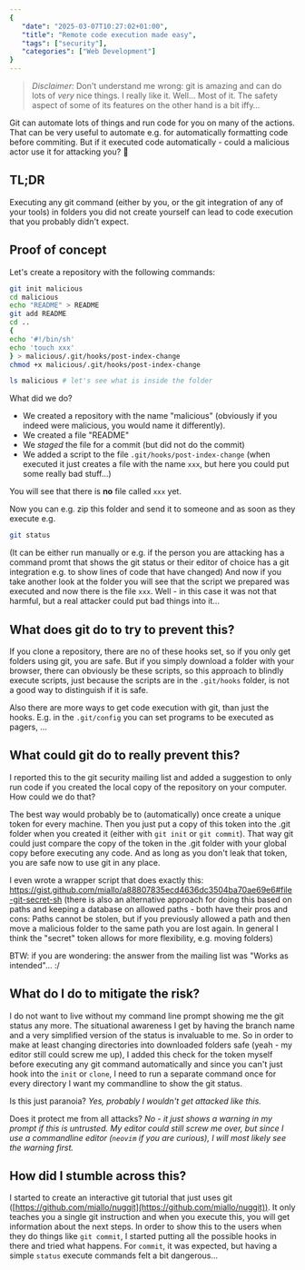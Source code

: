 ```yaml
---
{
   "date": "2025-03-07T10:27:02+01:00",
   "title": "Remote code execution made easy",
   "tags": ["security"],
   "categories": ["Web Development"]
}
---
```


> _Disclaimer:_ Don't understand me wrong: git is amazing and can do lots of _very_ nice
things. I really like it. Well… Most of it. The safety aspect of some of its
features on the other hand is a bit iffy…

Git can automate lots of things and run code for you on many of the actions.
That can be very useful to automate e.g. for automatically formatting code
before commiting. But if it executed code automatically - could a malicious
actor use it for attacking you? 🤔

## TL;DR

Executing any git command (either by you, or the git integration of any of your
tools) in folders you did not create yourself can lead to code execution that
you probably didn't expect.

## Proof of concept

Let's create a repository with the following commands:
```sh
git init malicious
cd malicious
echo "README" > README
git add README
cd ..
{
echo '#!/bin/sh'
echo 'touch xxx'
} > malicious/.git/hooks/post-index-change
chmod +x malicious/.git/hooks/post-index-change

ls malicious # let's see what is inside the folder
```

What did we do?
- We created a repository with the name "malicious" (obviously if you indeed
  were malicious, you would name it differently).
- We created a file "README"
- We _staged_ the file for a commit (but did not do the commit)
- We added a script to the file `.git/hooks/post-index-change` (when executed
  it just creates a file with the name `xxx`, but here you could put some
  really bad stuff…)

You will see that there is **no** file called `xxx` yet.

Now you can e.g. zip this folder and send it to someone and as soon as they
execute e.g.
```sh
git status
```
(It can be either run manually or e.g. if the person you are attacking has a
command promt that shows the git status or their editor of choice has a git
integration e.g. to show lines of code that have changed)
And now if you take another look at the folder you will see that the script we
prepared was executed and now there is the file `xxx`. Well - in this case it
was not that harmful, but a real attacker could put bad things into it…

## What does git do to try to prevent this?

If you clone a repository, there are no of these hooks set, so if you only get
folders using git, you are safe. But if you simply download a folder with your
browser, there can obviously be these scripts, so this approach to blindly
execute scripts, just because the scripts are in the `.git/hooks` folder, is
not a good way to distinguish if it is safe.

Also there are more ways to get code execution with git, than just the hooks.
E.g. in the `.git/config` you can set programs to be executed as pagers, …

## What could git do to really prevent this?

I reported this to the git security mailing list and added a suggestion to only
run code if you created the local copy of the repository on your computer. How
could we do that?

The best way would probably be to (automatically) once create a unique token
for every machine. Then you just put a copy of this token into the .git folder
when you created it (either with `git init` or `git commit`). That way git
could just compare the copy of the token in the .git folder with your global
copy before executing any code. And as long as you don't leak that token, you
are safe now to use git in any place.

I even wrote a wrapper script that does exactly this:
https://gist.github.com/miallo/a88807835ecd4636dc3504ba70ae69e6#file-git-secret-sh
(there is also an alternative approach for doing this based on paths and
keeping a database on allowed paths - both have their pros and cons: Paths
cannot be stolen, but if you previously allowed a path and then move a
malicious folder to the same path you are lost again. In general I think the
"secret" token allows for more flexibility, e.g. moving folders)

BTW: if you are wondering: the answer from the mailing list was "Works as
intended"… :/

## What do I do to mitigate the risk?

I do not want to live without my command line prompt showing me the git status
any more. The situational awareness I get by having the branch name and a very
simplified version of the status is invaluable to me. So in order to make at
least changing directories into downloaded folders safe (yeah - my editor still
could screw me up), I added this check for the token myself before executing
any git command automatically and since you can't just hook into the `init` or
`clone`, I need to run a separate command once for every directory I want my
commandline to show the git status.

Is this just paranoia? _Yes, probably I wouldn't get attacked like this._

Does it protect me from all attacks? _No - it just shows a warning in my prompt
if this is untrusted. My editor could still screw me over, but since I use a
commandline editor (`neovim` if you are curious), I will most likely see the
warning first._

## How did I stumble across this?

I started to create an interactive git tutorial that just uses git
([https://github.com/miallo/nuggit](https://github.com/miallo/nuggit)). It only
teaches you a single git instruction and when you execute this, you will get
information about the next steps. In order to show this to the users when they
do things like `git commit`, I started putting all the possible hooks in there
and tried what happens. For `commit`, it was expected, but having a simple
`status` execute commands felt a bit dangerous…
